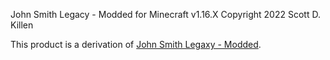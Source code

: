 John Smith Legacy - Modded for Minecraft v1.16.X
Copyright 2022 Scott D. Killen

This product is a derivation of [John Smith Legaxy - Modded](https://www.curseforge.com/minecraft/texture-packs/john-smith-legacy-modded).
